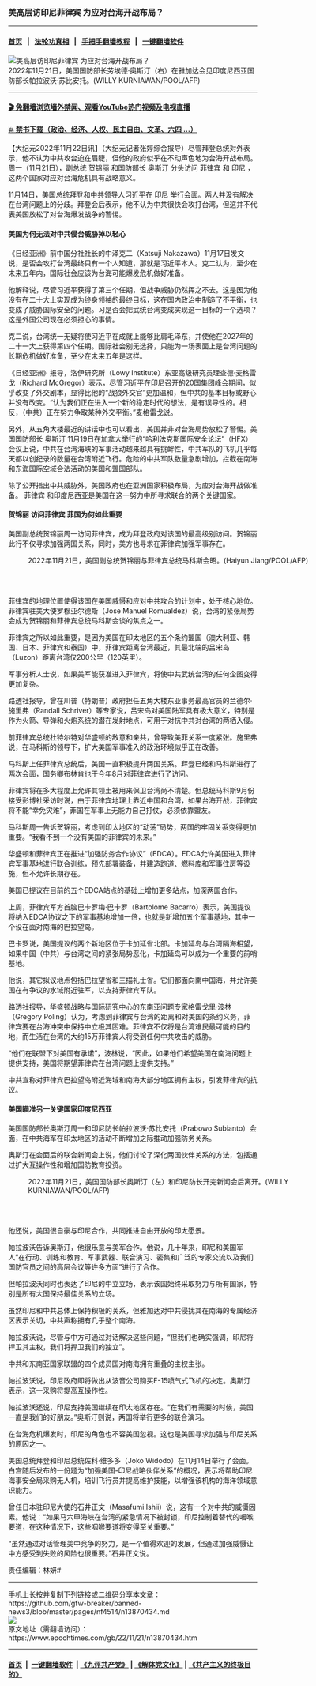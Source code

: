 ### 美高层访印尼菲律宾 为应对台海开战布局？
------------------------

#### [首页](https://github.com/gfw-breaker/banned-news3/blob/master/README.md) &nbsp;&nbsp;|&nbsp;&nbsp; [法轮功真相](https://github.com/begood0513/basic/blob/master/README.md)  &nbsp;&nbsp;|&nbsp;&nbsp; [手把手翻墙教程](https://github.com/gfw-breaker/guides/wiki)  &nbsp;&nbsp;|&nbsp;&nbsp; [一键翻墙软件](https://github.com/gfw-breaker/nogfw/blob/master/README.md)  



<div><img alt="美高层访印尼菲律宾 为应对台海开战布局？" class="attachment-djy_600_400 size-djy_600_400 wp-post-image" src="https://i.epochtimes.com/assets/uploads/2022/11/id13870444-000_32PC7HM-600x400.jpg"/>
<div class="caption">
 2022年11月21日，美国国防部长劳埃德·奥斯汀（右）在雅加达会见印度尼西亚国防部长帕拉波沃·苏比安托。(WILLY KURNIAWAN/POOL/AFP)
</div></div><hr/>

#### [ 🎬  免翻墙浏览墙外禁闻、观看YouTube热门视频及电视直播](https://github.com/gfw-breaker/HelloWorld)

#### [ 💥  禁书下载（政治、经济、人权、民主自由、文革、六四 ...）](https://github.com/gfw-breaker/books/blob/master/README.md)

<div><p>
 【大纪元2022年11月22日讯】（大纪元记者张婷综合报导）尽管拜登总统对外表示，他不认为中共攻台迫在眉睫，但他的政府似乎在不动声色地为台海开战布局。周一（11月21日），副总统
 <ok href="https://www.epochtimes.com/gb/tag/%E8%B4%BA%E9%94%A6%E4%B8%BD.html">
  贺锦丽
 </ok>
 和国防部长
 <ok href="https://www.epochtimes.com/gb/tag/%E5%A5%A5%E6%96%AF%E6%B1%80.html">
  奥斯汀
 </ok>
 分头访问
 <ok href="https://www.epochtimes.com/gb/tag/%E8%8F%B2%E5%BE%8B%E5%AE%BE.html">
  菲律宾
 </ok>
 和
 <ok href="https://www.epochtimes.com/gb/tag/%E5%8D%B0%E5%B0%BC.html">
  印尼
 </ok>
 ，这两个国家对应对台海危机具有战略意义。
</p>
<p>
 11月14日，美国总统拜登和中共领导人习近平在
 <ok href="https://www.epochtimes.com/gb/tag/%E5%8D%B0%E5%B0%BC.html">
  印尼
 </ok>
 举行会面。两人并没有解决在台湾问题上的分歧。拜登会后表示，他不认为中共很快会攻打台湾，但这并不代表美国放松了对台海爆发战争的警惕。
</p>
<h4>
 美国为何无法对中共侵台威胁掉以轻心
</h4>
<p>
 《日经亚洲》前中国分社社长的中泽克二（Katsuji Nakazawa）11月17日发文说，是否会攻打台湾最终只有一个人知道，那就是习近平本人。克二认为，至少在未来五年内，国际社会应该为台海可能爆发危机做好准备。
</p>
<p>
 他解释说，尽管习近平获得了第三个任期，但战争威胁仍然挥之不去。这是因为他没有在二十大上实现成为终身领袖的最终目标，这在国内政治中制造了不平衡，也变成了威胁国际安全的问题。习是否会把武统台湾变成实现这一目标的一个选项？这是外国公司现在必须担心的事情。
</p>
<p>
 克二说，台湾统一无疑将使习近平在成就上能够比肩毛泽东，并使他在2027年的二十一大上获得第四个任期。国际社会别无选择，只能为一场表面上是台湾问题的长期危机做好准备，至少在未来五年是这样。
</p>
<p>
 《日经亚洲》报导，洛伊研究所（Lowy Institute）东亚高级研究员理查德‧麦格雷戈（Richard McGregor）表示，尽管习近平在印尼召开的20国集团峰会期间，似乎改变了外交剧本，显得比他的“战狼外交官”更加温和，但中共的基本目标或野心并没有改变。“认为我们正在进入一个新的稳定时代的想法，是有误导性的。相反，（中共）正在努力争取某种外交平衡。”麦格雷戈说。
</p>
<p>
 另外，从五角大楼最近的讲话中也可以看出，美国并非对台海局势放松了警惕。美国国防部长
 <ok href="https://www.epochtimes.com/gb/tag/%E5%A5%A5%E6%96%AF%E6%B1%80.html">
  奥斯汀
 </ok>
 11月19日在加拿大举行的“哈利法克斯国际安全论坛”（HFX）会议上说，中共在台湾海峡的军事活动越来越具有挑衅性，中共军队的飞机几乎每天都以创纪录的数量在台湾附近飞行。危险的中共军队数量急剧增加，拦截在南海和东海国际空域合法活动的美国和盟国部队。
</p>
<p>
 除了公开指出中共威胁外，美国政府也在亚洲国家积极布局，为应对台海开战做准备。
 <ok href="https://www.epochtimes.com/gb/tag/%E8%8F%B2%E5%BE%8B%E5%AE%BE.html">
  菲律宾
 </ok>
 和印度尼西亚是美国在这一努力中所寻求联合的两个关键国家。
</p>
<h4>
 <ok href="https://www.epochtimes.com/gb/tag/%E8%B4%BA%E9%94%A6%E4%B8%BD.html">
  贺锦丽
 </ok>
 访问菲律宾 菲国为何如此重要
</h4>
<p>
 美国副总统贺锦丽周一访问菲律宾，成为拜登政府对该国的最高级别访问。贺锦丽此行不仅寻求加强两国关系，同时，美方也寻求在菲律宾加强军事存在。
</p>
<figure aria-describedby="caption-attachment-13870447" class="wp-caption aligncenter" id="attachment_13870447" style="width: 600px">
 <ok href="https://i.epochtimes.com/assets/uploads/2022/11/id13870447-GettyImages-1244950085-600x400-1.jpg" target="_blank">
  <img alt="" class="size-large wp-image-13870447" src="https://i.epochtimes.com/assets/uploads/2022/11/id13870447-GettyImages-1244950085-600x400-1-600x400.jpg"/>
 </ok>
 <br/><figcaption class="wp-caption-text" id="caption-attachment-13870447">
  2022年11月21日，美国副总统贺锦丽与菲律宾总统马科斯会晤。(Haiyun Jiang/POOL/AFP)
 </figcaption><br/>
</figure><br/>
<p>
 菲律宾的地理位置使得该国在美国威慑和应对中共攻台的计划中，处于核心地位。菲律宾驻美大使罗穆亚尔德斯（Jose Manuel Romualdez）说，台湾的紧张局势会成为贺锦丽和菲律宾总统马科斯会谈的焦点之一。
</p>
<p>
 菲律宾之所以如此重要，是因为美国在印太地区的五个条约盟国（澳大利亚、韩国、日本、菲律宾和泰国）中，菲律宾距离台湾最近，其最北端的吕宋岛（Luzon）距离台湾仅200公里（120英里）。
</p>
<p>
 军事分析人士说，如果美军能获准进入菲律宾，将使中共武统台湾的任何企图变得更加复杂。
</p>
<p>
 路透社报导，曾在川普（特朗普）政府担任五角大楼东亚事务最高官员的兰德尔‧施里弗（Randall Schriver）等专家说，吕宋岛对美国陆军具有极大意义，特别是作为火箭、导弹和火炮系统的潜在发射地点，可用于对抗中共对台湾的两栖入侵。
</p>
<p>
 前菲律宾总统杜特尔特对华盛顿的敌意和亲共，曾导致美菲关系一度紧张。施里弗说，在马科斯的领导下，扩大美国军事准入的政治环境似乎正在改善。
</p>
<p>
 马科斯上任菲律宾总统后，美国一直积极提升两国关系。拜登已经和马科斯进行了两次会面，国务卿布林肯也于今年8月对菲律宾进行了访问。
</p>
<p>
 菲律宾将在多大程度上允许其领土被用来保卫台湾尚不清楚。但总统马科斯9月份接受彭博社采访时说，由于菲律宾地理上靠近中国和台湾，如果台海开战，菲律宾将不能“幸免灾难”，菲国在军事上无能力自己打仗，必须依靠盟友。
</p>
<p>
 马科斯周一告诉贺锦丽，考虑到印太地区的“动荡”局势，两国的牢固关系变得更加重要。“我看不到一个没有美国的菲律宾的未来。”
</p>
<p>
 华盛顿和菲律宾正在推进“加强防务合作协议”（EDCA）。EDCA允许美国进入菲律宾军事基地进行联合训练，预先部署装备，并建造跑道、燃料库和军事住房等设施，但不允许长期存在。
</p>
<p>
 美国已提议在目前的五个EDCA站点的基础上增加更多站点，加深两国合作。
</p>
<p>
 上周，菲律宾军方首脑巴卡罗梅‧巴卡罗（Bartolome Bacarro）表示，美国提议将纳入EDCA协议之下的军事基地增加一倍，也就是新增加五个军事基地，其中一个设在面对南海的巴拉望岛。
</p>
<p>
 巴卡罗说，美国提议的两个新地区位于卡加延省北部。卡加延岛与台湾隔海相望，如果中国（中共）与台湾之间的紧张局势恶化，卡加延岛可以成为一个重要的前哨基地。
</p>
<p>
 他说，其它拟议地点包括巴拉望省和三描礼士省。它们都面向南中国海，并允许美国在有争议的水域附近驻军，以支持菲律宾军队。
</p>
<p>
 路透社报导，华盛顿战略与国际研究中心的东南亚问题专家格雷戈里‧波林（Gregory Poling）认为，考虑到菲律宾与台湾的距离和对美国的条约义务，菲律宾要在台海冲突中保持中立极其困难。菲律宾不仅将是台湾难民最可能的目的地，而生活在台湾的大约15万菲律宾人将受到任何中共攻击的威胁。
</p>
<p>
 “他们在联盟下对美国有承诺”，波林说，“因此，如果他们希望美国在南海问题上提供支持，美国将期望菲律宾在台湾问题上提供支持。”
</p>
<p>
 中共宣称对菲律宾巴拉望岛附近海域和南海大部分地区拥有主权，引发菲律宾的抗议。
</p>
<h4>
 美国瞄准另一关键国家印度尼西亚
</h4>
<p>
 美国国防部长奥斯汀周一和印尼防长帕拉波沃‧苏比安托（Prabowo Subianto）会面，在中共海军在印太地区的活动不断增加之际推动加强防务关系。
</p>
<p>
 奥斯汀在会面后的联合新闻会上说，他们讨论了深化两国伙伴关系的方法，包括通过扩大互操作性和增加国防教育投资。
</p>
<figure aria-describedby="caption-attachment-13870448" class="wp-caption aligncenter" id="attachment_13870448" style="width: 600px">
 <ok href="https://i.epochtimes.com/assets/uploads/2022/11/id13870448-000_32PD6WZ.jpg" target="_blank">
  <img alt="" class="size-large wp-image-13870448" src="https://i.epochtimes.com/assets/uploads/2022/11/id13870448-000_32PD6WZ-600x381.jpg"/>
 </ok>
 <br/><figcaption class="wp-caption-text" id="caption-attachment-13870448">
  2022年11月21日，美国国防部长奥斯汀（左）和印尼防长开完新闻会后离开。(WILLY KURNIAWAN/POOL/AFP)
 </figcaption><br/>
</figure><br/>
<p>
 他还说，美国很自豪与印尼合作，共同推进自由开放的印太愿景。
</p>
<p>
 帕拉波沃告诉奥斯汀，他很乐意与美军合作。他说，几十年来，印尼和美国军人“在行动、训练和教育、军事武器、联合演习、密集和广泛的专家交流以及我们国防官员之间的高层会议等许多方面”进行了合作。
</p>
<p>
 但帕拉波沃同时也表达了印尼的中立立场，表示该国始终采取努力与所有国家，特别是所有大国保持最佳关系的立场。
</p>
<p>
 虽然印尼和中共总体上保持积极的关系，但雅加达对中共侵扰其在南海的专属经济区表示关切，中共声称拥有几乎整个南海。
</p>
<p>
 帕拉波沃说，尽管与中方可通过对话解决这些问题，“但我们也确实强调，印尼将捍卫其主权，我们将捍卫我们的独立”。
</p>
<p>
 中共和东南亚国家联盟的四个成员国对南海拥有重叠的主权主张。
</p>
<p>
 帕拉波沃说，印尼政府即将做出从波音公司购买F-15喷气式飞机的决定。奥斯汀表示，这一采购将提高互操作性。
</p>
<p>
 帕拉波沃还说，印尼支持美国继续在印太地区存在。“在我们有需要的时候，美国一直是我们的好朋友。”奥斯汀则说，两国将举行更多的联合演习。
</p>
<p>
 在台海危机爆发时，印尼的角色也不容美国忽视。这也是美国寻求加强与印尼关系的原因之一。
</p>
<p>
 美国总统拜登和印尼总统佐科‧维多多（Joko Widodo）在11月14日举行了会面。白宫随后发布的一份题为“加强美国-印尼战略伙伴关系”的概况，表示将帮助印尼海事安全局采购无人机，培训飞行员并提高维护技能，以增强该机构的海洋领域意识能力。
</p>
<p>
 曾任日本驻印尼大使的石井正文（Masafumi Ishii）说，这有一个对中共的威慑因素。他说：“如果马六甲海峡在台湾的紧急情况下被封锁，印尼控制着替代的咽喉要道，在这种情况下，这些咽喉要道将变得至关重要。”
</p>
<p>
 “虽然通过对话管理美中竞争的努力，是一个值得欢迎的发展，但通过加强威慑让中方感受到失败的风险也很重要。”石井正文说。
</p>
<p>
 责任编辑：林妍#
</p>
</div>
<hr/>
手机上长按并复制下列链接或二维码分享本文章：<br/>
https://github.com/gfw-breaker/banned-news3/blob/master/pages/nf4514/n13870434.md <br/>
<a href='https://github.com/gfw-breaker/banned-news3/blob/master/pages/nf4514/n13870434.md'><img src='https://github.com/gfw-breaker/banned-news3/blob/master/pages/nf4514/n13870434.md.png'/></a> <br/>
原文地址（需翻墙访问）：https://www.epochtimes.com/gb/22/11/21/n13870434.htm


------------------------
#### [首页](https://github.com/gfw-breaker/banned-news3/blob/master/README.md) &nbsp;|&nbsp; [一键翻墙软件](https://github.com/gfw-breaker/nogfw/blob/master/README.md) &nbsp;| [《九评共产党》](https://github.com/gfw-breaker/9ping.md/blob/master/README.md#九评之一评共产党是什么) | [《解体党文化》](https://github.com/gfw-breaker/jtdwh.md/blob/master/README.md) | [《共产主义的终极目的》](https://github.com/gfw-breaker/gczydzjmd.md/blob/master/README.md)


<img src='http://gfw-breaker.win/banned-news3/pages/nf4514/n13870434.md' width='0px' height='0px'/>